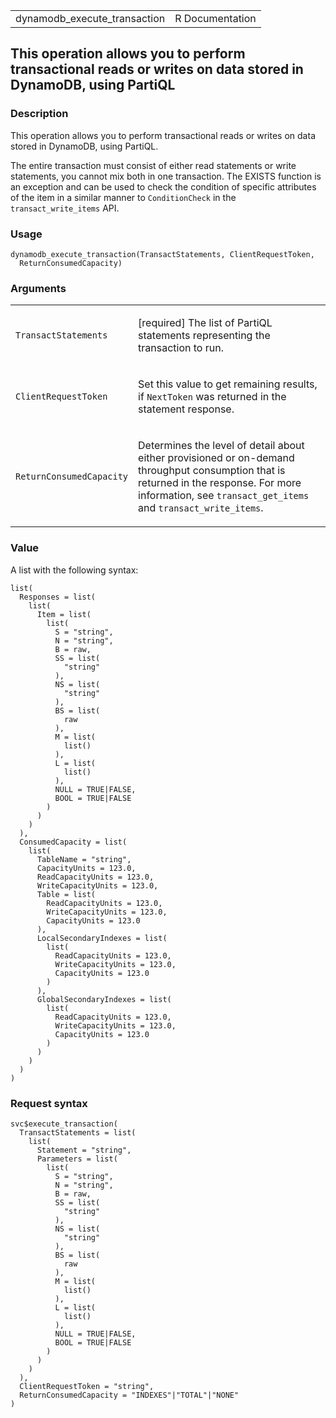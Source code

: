 <table style="width: 100%;">
<tbody>
<tr class="odd">
<td>dynamodb_execute_transaction</td>
<td style="text-align: right;">R Documentation</td>
</tr>
</tbody>
</table>

## This operation allows you to perform transactional reads or writes on data stored in DynamoDB, using PartiQL

### Description

This operation allows you to perform transactional reads or writes on
data stored in DynamoDB, using PartiQL.

The entire transaction must consist of either read statements or write
statements, you cannot mix both in one transaction. The EXISTS function
is an exception and can be used to check the condition of specific
attributes of the item in a similar manner to `ConditionCheck` in the
`transact_write_items` API.

### Usage

    dynamodb_execute_transaction(TransactStatements, ClientRequestToken,
      ReturnConsumedCapacity)

### Arguments

<table>
<colgroup>
<col style="width: 35%" />
<col style="width: 65%" />
</colgroup>
<tbody>
<tr class="odd">
<td><code
id="dynamodb_execute_transaction_:_TransactStatements">TransactStatements</code></td>
<td><p>[required] The list of PartiQL statements representing the
transaction to run.</p></td>
</tr>
<tr class="even">
<td><code
id="dynamodb_execute_transaction_:_ClientRequestToken">ClientRequestToken</code></td>
<td><p>Set this value to get remaining results, if
<code>NextToken</code> was returned in the statement response.</p></td>
</tr>
<tr class="odd">
<td><code
id="dynamodb_execute_transaction_:_ReturnConsumedCapacity">ReturnConsumedCapacity</code></td>
<td><p>Determines the level of detail about either provisioned or
on-demand throughput consumption that is returned in the response. For
more information, see <code>transact_get_items</code> and
<code>transact_write_items</code>.</p></td>
</tr>
</tbody>
</table>

### Value

A list with the following syntax:

    list(
      Responses = list(
        list(
          Item = list(
            list(
              S = "string",
              N = "string",
              B = raw,
              SS = list(
                "string"
              ),
              NS = list(
                "string"
              ),
              BS = list(
                raw
              ),
              M = list(
                list()
              ),
              L = list(
                list()
              ),
              NULL = TRUE|FALSE,
              BOOL = TRUE|FALSE
            )
          )
        )
      ),
      ConsumedCapacity = list(
        list(
          TableName = "string",
          CapacityUnits = 123.0,
          ReadCapacityUnits = 123.0,
          WriteCapacityUnits = 123.0,
          Table = list(
            ReadCapacityUnits = 123.0,
            WriteCapacityUnits = 123.0,
            CapacityUnits = 123.0
          ),
          LocalSecondaryIndexes = list(
            list(
              ReadCapacityUnits = 123.0,
              WriteCapacityUnits = 123.0,
              CapacityUnits = 123.0
            )
          ),
          GlobalSecondaryIndexes = list(
            list(
              ReadCapacityUnits = 123.0,
              WriteCapacityUnits = 123.0,
              CapacityUnits = 123.0
            )
          )
        )
      )
    )

### Request syntax

    svc$execute_transaction(
      TransactStatements = list(
        list(
          Statement = "string",
          Parameters = list(
            list(
              S = "string",
              N = "string",
              B = raw,
              SS = list(
                "string"
              ),
              NS = list(
                "string"
              ),
              BS = list(
                raw
              ),
              M = list(
                list()
              ),
              L = list(
                list()
              ),
              NULL = TRUE|FALSE,
              BOOL = TRUE|FALSE
            )
          )
        )
      ),
      ClientRequestToken = "string",
      ReturnConsumedCapacity = "INDEXES"|"TOTAL"|"NONE"
    )
